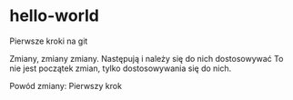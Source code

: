 # hello-world
Pierwsze kroki na git

Zmiany, zmiany zmiany. Następują i należy się do nich dostosowywać
To nie jest początek zmian, tylko dostosowywania się do nich.

Powód zmiany: Pierwszy krok
